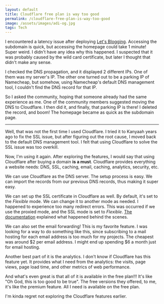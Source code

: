 ```yaml
---
layout: default
title: Cloudflare free plan is way too good
permalink: /cloudflare-free-plan-is-way-too-good
image: /assets/images/adi-og.jpg
tags: Tech
---
```


I encountered a latency issue after deploying [Let's Blogging](https://letsblogging.xyz). Accessing the subdomain is quick, but accessing the homepage could take 1 minute! Super weird. I didn't have any idea why this happened. I suspected that it was probably caused by the wild card certificate, but later I thought that didn't make any sense.

I checked the DNS propagation, and it displayed 2 different IPs. One of them was my server's IP. The other one turned out to be a parking IP of Namecheap, but somehow, using Namecheap's default DNS management tool, I couldn't find the DNS record for that IP.

So I asked the community, hoping that someone already had the same experience as me. One of the community members suggested moving the DNS to Cloudflare. I then did it, and finally, that parking IP is there! I deleted the record, and boom! The homepage became as quick as the subdomain page.

***

Well, that was not the first time I used Cloudflare. I tried it to Kanyaah years ago to fix the SSL issue, but after figuring out the root cause, I moved back to the default DNS management tool. I felt that using Cloudflare to solve the SSL issue was too overkill.

Now, I'm using it again. After exploring the features, I would say that using Cloudflare after buying a domain **is a must**. Cloudflare provides everything a website needs: DNS, SSL, caching, email, caching, analytics, security, etc.

We can use Cloudflare as the DNS server. The setup process is easy. We can import the records from our previous DNS records, thus making it super easy.

We can set up the SSL certificate in Cloudflare as well. By default, it's set to the *Flexible* mode. We can change it to another mode as needed. I happened to experience too many redirect errors. This was occurred if we use the proxied mode, and the SSL mode is set to *Flexible*. [The documentation](https://developers.cloudflare.com/ssl/troubleshooting/too-many-redirects/#encryption-mode-misconfigurations) explained what happened behind the scenes.

We can also set the email forwarding! This is my favorite feature. I was looking for a way to do something like this, since subscribing to a mail hosting for each email address is too much for my projects. The cheapest was around $2 per email address. I might end up spending $6 a month just for email hosting.

Another best part of it is the analytics. I don't know if Cloudflare has this feature yet. It provides what I need from the analytics: the visits, page views, page load time, and other metrics of web performance.

And what's even great is that all of it is available in the free plan!!! It's like "Oh God, this is too good to be true". The free versions they offered, to me, it's like the premium feature. All I need is available on the free plan.

I'm kinda regret not exploring the Cloudflare features earlier.
